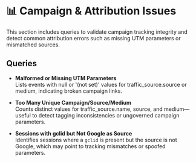 # 📊 Campaign & Attribution Issues

This section includes queries to validate campaign tracking integrity and detect common attribution errors such as missing UTM parameters or mismatched sources.

## Queries

- **Malformed or Missing UTM Parameters**  
  Lists events with null or '(not set)' values for traffic_source.source or medium, indicating broken campaign links.

- **Too Many Unique Campaign/Source/Medium**  
  Counts distinct values for traffic_source.name, source, and medium—useful to detect tagging inconsistencies or ungoverned campaign parameters.

- **Sessions with gclid but Not Google as Source**  
  Identifies sessions where a `gclid` is present but the source is not Google, which may point to tracking mismatches or spoofed parameters.
